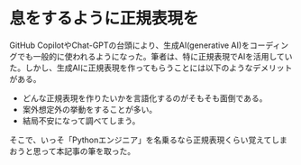 # 息をするように正規表現を
GitHub CopilotやChat-GPTの台頭により、生成AI(generative AI)をコーディングでも一般的に使われるようになった。筆者は、特に正規表現でAIを活用していた。しかし、生成AIに正規表現を作ってもらうことには以下のようなデメリットがある。
* どんな正規表現を作りたいかを言語化するのがそもそも面倒である。
* 案外想定外の挙動をすることが多い。
* 結局不安になって調べてしまう。

そこで、いっそ「Pythonエンジニア」を名乗るなら正規表現くらい覚えてしまおうと思って本記事の筆を取った。

# 
